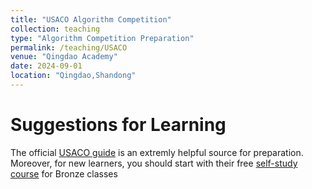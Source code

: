 ```yaml
---
title: "USACO Algorithm Competition"
collection: teaching
type: "Algorithm Competition Preparation"
permalink: /teaching/USACO
venue: "Qingdao Academy"
date: 2024-09-01
location: "Qingdao,Shandong"
---
```


Suggestions for Learning
======
The official [USACO guide](https://usaco.guide/) is an extremly helpful source for preparation. Moreover, for new learners, you should start with their free [self-study course](https://joincpi.org/video-classes) for Bronze classes


